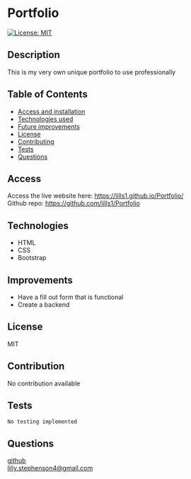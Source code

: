 # Portfolio
  [![License: MIT](https://img.shields.io/badge/License-MIT-yellow.svg)](https://opensource.org/licenses/MIT)
  ## Description
  This is my very own unique portfolio to use professionally
  ## Table of Contents 
   - [Access and installation](#access)
  - [Technologies used](#technologies)
  - [Future improvements](#improvements)
  - [License](#license)
  - [Contributing](#contribution)
  - [Tests](#tests)
  - [Questions](#questions)

  ## Access
  Access the live website here: https://lills1.github.io/Portfolio/ </br>
  Github repo: https://github.com/lills1/Portfolio
  
  ## Technologies
  - HTML
  - CSS
  - Bootstrap
     
  ## Improvements
  - Have a fill out form that is functional
  - Create a backend
  
  ## License
  MIT
  ## Contribution
  No contribution available
  ## Tests
    No testing implemented
  ## Questions
<a href= "https://github.com/lills1"> github </a>
<br>
<a href="mailto:lilly.stephenson4@gmail.com"> lilly.stephenson4@gmail.com</a>
